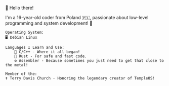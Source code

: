 
👋 Hello there!

I'm a 16-year-old coder from Poland 🇵🇱, passionate about low-level programming and system development! 🚀

    Operating System:
    🖥️ Debian Linux

    Languages I Learn and Use:
        🐍 C/C++ - Where it all began!
        🦀 Rust - For safe and fast code.
        ⚙️ Assembler - Because sometimes you just need to get that close to the metal!

    Member of the:
    ✝️ Terry Davis Church - Honoring the legendary creator of TempleOS!
